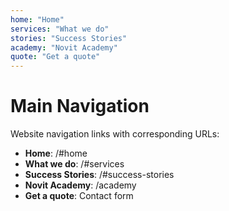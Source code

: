```yaml
---
home: "Home"
services: "What we do"
stories: "Success Stories"
academy: "Novit Academy"
quote: "Get a quote"
---
```


# Main Navigation

Website navigation links with corresponding URLs:

- **Home**: /#home
- **What we do**: /#services
- **Success Stories**: /#success-stories
- **Novit Academy**: /academy
- **Get a quote**: Contact form